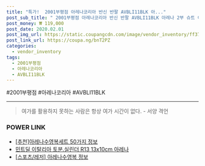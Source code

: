 ```yaml
--- 
title: "특가!  2001부평점 아레나코리아 반신 반팔 AVBLI11BLK 아..." 
post_sub_title: " 2001부평점 아레나코리아 반신 반팔 AVBLI11BLK 아레나 2부 슈트 여성" 
post_money: ₩ 119,000 
post_date: 2020.02.01 
post_img_url: https://static.coupangcdn.com/image/vendor_inventory/ff37/4231cc123775a3cb02319421310ef0df80125dd85b115873b79dc9e44ce5.jpg 
post_link_url: https://coupa.ng/bnT2PZ 
categories: 
  - vendor_inventory 
tags: 
  - 2001부평점 
  - 아레나코리아 
  - AVBLI11BLK 
--- 
```

  #2001부평점 #아레나코리아 #AVBLI11BLK 
<hr> 

> 여가를 활용하지 못하는 사람은 항상 여가 시간이 없다. - 서양 격언 


### POWER LINK

* <a href="https://blog.naver.com/fasyy4321/221787926351" target="_blank">[추천]아레나수영복세트 50가지 정보</a>
* <a href="https://blog.naver.com/fasyy4321/221791640712" target="_blank">민트딜 이탈리아 토분.실린더 R13 13x10cm 아레나</a>
* <a href="https://blog.naver.com/santokki14/221771384120" target="_blank"> [스포츠/레저] 아레나수영복 정보 </a>
